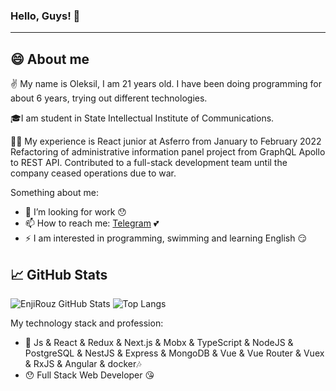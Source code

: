 ### Hello, Guys! 👋
<hr>

## 😄 About me 

✌️ My name is Oleksil, I am 21 years old. I have been doing programming for about 6 years, trying out different technologies. 

🎓I am student in State Intellectual Institute of Communications.

👩‍💻 My experience is React junior at Asferro from January to February 2022 
Refactoring of administrative information panel project from GraphQL Apollo to REST API.
Contributed to a full-stack development team until the company ceased operations due to war.

Something about me:

- 🌱 I’m looking for work 😯
- 📫 How to reach me: [Telegram](https://t.me/AlexMaster168) 💕
- ⚡️  I am interested in programming, swimming and learning English 😏

## 📈 GitHub Stats

![EnjiRouz GitHub Stats](https://github-readme-stats.vercel.app/api?username=AlexMaster168&count_private=true&hide=contribs&show_icons=true&theme=cobalt)
![Top Langs](https://github-readme-stats.vercel.app/api/top-langs/?username=AlexMaster168&count_private=true&hide=tsql&langs_count=7&theme=radical&layout=compact)

My technology stack and profession:

- 🤠 Js & React & Redux & Next.js & Mobx & TypeScript & NodeJS & PostgreSQL & NestJS & Express & MongoDB & Vue & Vue Router & Vuex & RxJS & Angular & docker🎶
- 😯 Full Stack Web Developer 😘
